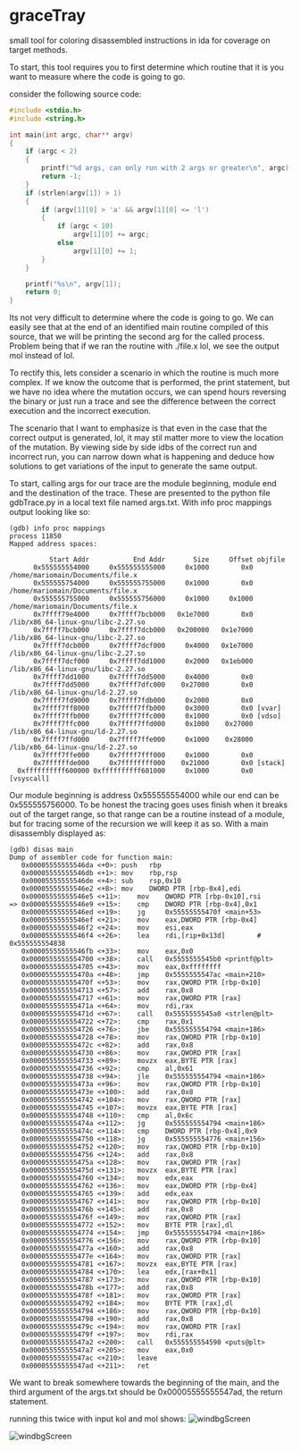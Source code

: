 # graceTray
small tool for coloring disassembled instructions in ida for coverage on target methods.

To start, this tool requires you to first determine which routine that it is you want to measure where the code is going to go.

consider the following source code:
```c
#include <stdio.h>
#include <string.h>

int main(int argc, char** argv)
{
    if (argc < 2)
    {
        printf("%d args, can only run with 2 args or greater\n", argc);
        return -1;
    }
    if (strlen(argv[1]) > 1)
    {
        if (argv[1][0] > 'a' && argv[1][0] <= 'l')
        {
            if (argc < 10)
                argv[1][0] += argc;
            else
                argv[1][0] += 1;
        }
    }

    printf("%s\n", argv[1]);
    return 0;
}
```
Its not very difficult to determine where the code is going to go. We can easily see that at the end of an identified main routine compiled of this source, that we will be printing the second arg for the called process. Problem being that if we ran the routine with ./file.x lol, we see the output mol instead of lol.

To rectify this, lets consider a scenario in which the routine is much more complex. If we know the outcome that is performed, the print statement, but we have no idea where the mutation occurs, we can spend hours reversing the binary or just run a trace and see the difference between the correct execution and the incorrect execution.

The scenario that I want to emphasize is that even in the case that the correct output is generated, lol, it may stil matter more to view the location of the mutation. By viewing side by side idbs of the correct run and incorrect run, you can narrow down what is happening and deduce how solutions to get variations of the input to generate the same output.

To start, calling args for our trace are the module beginning, module end and the destination of the trace. These are presented to the python file gdbTrace.py in a local text file named args.txt. With info proc mappings output looking like so:

```
(gdb) info proc mappings
process 11850
Mapped address spaces:

          Start Addr           End Addr       Size     Offset objfile
      0x555555554000     0x555555555000     0x1000        0x0 /home/mariomain/Documents/file.x
      0x555555754000     0x555555755000     0x1000        0x0 /home/mariomain/Documents/file.x
      0x555555755000     0x555555756000     0x1000     0x1000 /home/mariomain/Documents/file.x
      0x7ffff79e4000     0x7ffff7bcb000   0x1e7000        0x0 /lib/x86_64-linux-gnu/libc-2.27.so
      0x7ffff7bcb000     0x7ffff7dcb000   0x200000   0x1e7000 /lib/x86_64-linux-gnu/libc-2.27.so
      0x7ffff7dcb000     0x7ffff7dcf000     0x4000   0x1e7000 /lib/x86_64-linux-gnu/libc-2.27.so
      0x7ffff7dcf000     0x7ffff7dd1000     0x2000   0x1eb000 /lib/x86_64-linux-gnu/libc-2.27.so
      0x7ffff7dd1000     0x7ffff7dd5000     0x4000        0x0 
      0x7ffff7dd5000     0x7ffff7dfc000    0x27000        0x0 /lib/x86_64-linux-gnu/ld-2.27.so
      0x7ffff7fd9000     0x7ffff7fdb000     0x2000        0x0 
      0x7ffff7ff8000     0x7ffff7ffb000     0x3000        0x0 [vvar]
      0x7ffff7ffb000     0x7ffff7ffc000     0x1000        0x0 [vdso]
      0x7ffff7ffc000     0x7ffff7ffd000     0x1000    0x27000 /lib/x86_64-linux-gnu/ld-2.27.so
      0x7ffff7ffd000     0x7ffff7ffe000     0x1000    0x28000 /lib/x86_64-linux-gnu/ld-2.27.so
      0x7ffff7ffe000     0x7ffff7fff000     0x1000        0x0 
      0x7ffffffde000     0x7ffffffff000    0x21000        0x0 [stack]
  0xffffffffff600000 0xffffffffff601000     0x1000        0x0 [vsyscall]
```

Our module beginning is address 0x555555554000 while our end can be 0x555555756000. To be honest the tracing goes uses finish when it breaks out of the target range, so that range can be a routine instead of a module, but for tracing some of the recursion we will keep it as so. With a main disassembly displayed as:
```
(gdb) disas main
Dump of assembler code for function main:
   0x00005555555546da <+0>:	push   rbp
   0x00005555555546db <+1>:	mov    rbp,rsp
   0x00005555555546de <+4>:	sub    rsp,0x10
   0x00005555555546e2 <+8>:	mov    DWORD PTR [rbp-0x4],edi
   0x00005555555546e5 <+11>:	mov    QWORD PTR [rbp-0x10],rsi
=> 0x00005555555546e9 <+15>:	cmp    DWORD PTR [rbp-0x4],0x1
   0x00005555555546ed <+19>:	jg     0x55555555470f <main+53>
   0x00005555555546ef <+21>:	mov    eax,DWORD PTR [rbp-0x4]
   0x00005555555546f2 <+24>:	mov    esi,eax
   0x00005555555546f4 <+26>:	lea    rdi,[rip+0x13d]        # 0x555555554838
   0x00005555555546fb <+33>:	mov    eax,0x0
   0x0000555555554700 <+38>:	call   0x5555555545b0 <printf@plt>
   0x0000555555554705 <+43>:	mov    eax,0xffffffff
   0x000055555555470a <+48>:	jmp    0x5555555547ac <main+210>
   0x000055555555470f <+53>:	mov    rax,QWORD PTR [rbp-0x10]
   0x0000555555554713 <+57>:	add    rax,0x8
   0x0000555555554717 <+61>:	mov    rax,QWORD PTR [rax]
   0x000055555555471a <+64>:	mov    rdi,rax
   0x000055555555471d <+67>:	call   0x5555555545a0 <strlen@plt>
   0x0000555555554722 <+72>:	cmp    rax,0x1
   0x0000555555554726 <+76>:	jbe    0x555555554794 <main+186>
   0x0000555555554728 <+78>:	mov    rax,QWORD PTR [rbp-0x10]
   0x000055555555472c <+82>:	add    rax,0x8
   0x0000555555554730 <+86>:	mov    rax,QWORD PTR [rax]
   0x0000555555554733 <+89>:	movzx  eax,BYTE PTR [rax]
   0x0000555555554736 <+92>:	cmp    al,0x61
   0x0000555555554738 <+94>:	jle    0x555555554794 <main+186>
   0x000055555555473a <+96>:	mov    rax,QWORD PTR [rbp-0x10]
   0x000055555555473e <+100>:	add    rax,0x8
   0x0000555555554742 <+104>:	mov    rax,QWORD PTR [rax]
   0x0000555555554745 <+107>:	movzx  eax,BYTE PTR [rax]
   0x0000555555554748 <+110>:	cmp    al,0x6c
   0x000055555555474a <+112>:	jg     0x555555554794 <main+186>
   0x000055555555474c <+114>:	cmp    DWORD PTR [rbp-0x4],0x9
   0x0000555555554750 <+118>:	jg     0x555555554776 <main+156>
   0x0000555555554752 <+120>:	mov    rax,QWORD PTR [rbp-0x10]
   0x0000555555554756 <+124>:	add    rax,0x8
   0x000055555555475a <+128>:	mov    rax,QWORD PTR [rax]
   0x000055555555475d <+131>:	movzx  eax,BYTE PTR [rax]
   0x0000555555554760 <+134>:	mov    edx,eax
   0x0000555555554762 <+136>:	mov    eax,DWORD PTR [rbp-0x4]
   0x0000555555554765 <+139>:	add    edx,eax
   0x0000555555554767 <+141>:	mov    rax,QWORD PTR [rbp-0x10]
   0x000055555555476b <+145>:	add    rax,0x8
   0x000055555555476f <+149>:	mov    rax,QWORD PTR [rax]
   0x0000555555554772 <+152>:	mov    BYTE PTR [rax],dl
   0x0000555555554774 <+154>:	jmp    0x555555554794 <main+186>
   0x0000555555554776 <+156>:	mov    rax,QWORD PTR [rbp-0x10]
   0x000055555555477a <+160>:	add    rax,0x8
   0x000055555555477e <+164>:	mov    rax,QWORD PTR [rax]
   0x0000555555554781 <+167>:	movzx  eax,BYTE PTR [rax]
   0x0000555555554784 <+170>:	lea    edx,[rax+0x1]
   0x0000555555554787 <+173>:	mov    rax,QWORD PTR [rbp-0x10]
   0x000055555555478b <+177>:	add    rax,0x8
   0x000055555555478f <+181>:	mov    rax,QWORD PTR [rax]
   0x0000555555554792 <+184>:	mov    BYTE PTR [rax],dl
   0x0000555555554794 <+186>:	mov    rax,QWORD PTR [rbp-0x10]
   0x0000555555554798 <+190>:	add    rax,0x8
   0x000055555555479c <+194>:	mov    rax,QWORD PTR [rax]
   0x000055555555479f <+197>:	mov    rdi,rax
   0x00005555555547a2 <+200>:	call   0x555555554590 <puts@plt>
   0x00005555555547a7 <+205>:	mov    eax,0x0
   0x00005555555547ac <+210>:	leave  
   0x00005555555547ad <+211>:	ret    
```

We want to break somewhere towards the beginning of the main, and the third argument of the args.txt should be 0x00005555555547ad, the return statement.

running this twice with input kol and mol shows:
![windbgScreen](https://github.com/v1X3Q0/graceTray/blob/master/images/correct.png)

![windbgScreen](https://github.com/v1X3Q0/graceTray/blob/master/images/incorrect.png)
